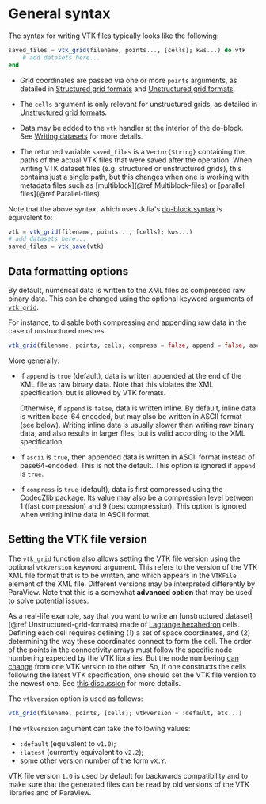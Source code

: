 # General syntax

The syntax for writing VTK files typically looks like the following:

```julia
saved_files = vtk_grid(filename, points..., [cells]; kws...) do vtk
    # add datasets here...
end
```

- Grid coordinates are passed via one or more `points` arguments, as detailed in [Structured grid formats](@ref) and [Unstructured grid formats](@ref).

- The `cells` argument is only relevant for unstructured grids, as detailed in [Unstructured grid formats](@ref).

- Data may be added to the `vtk` handler at the interior of the do-block.
  See [Writing datasets](@ref) for more details.

- The returned variable `saved_files` is a `Vector{String}` containing the paths of the actual VTK files that were saved after the operation.
  When writing VTK dataset files (e.g. structured or unstructured grids), this contains just a single path, but this changes when one is working with metadata files such as [multiblock](@ref Multiblock-files) or [parallel files](@ref Parallel-files).

Note that the above syntax, which uses Julia's
[do-block syntax](https://docs.julialang.org/en/v1/manual/functions/#Do-Block-Syntax-for-Function-Arguments)
is equivalent to:

```julia
vtk = vtk_grid(filename, points..., [cells]; kws...)
# add datasets here...
saved_files = vtk_save(vtk)
```

## Data formatting options

By default, numerical data is written to the XML files as compressed raw binary
data.
This can be changed using the optional keyword arguments of [`vtk_grid`](@ref).

For instance, to disable both compressing and appending raw data in the case of
unstructured meshes:

``` julia
vtk_grid(filename, points, cells; compress = false, append = false, ascii = false)
```

More generally:

- If `append` is `true` (default), data is written appended at the end of the
  XML file as raw binary data.
  Note that this violates the XML specification, but is allowed by VTK formats.

  Otherwise, if `append` is `false`, data is written inline.
  By default, inline data is written base-64 encoded, but may also be written
  in ASCII format (see below).
  Writing inline data is usually slower than writing raw binary data, and also
  results in larger files, but is valid according to the XML specification.

- If `ascii` is `true`, then appended data is written in ASCII format instead
  of base64-encoded.
  This is not the default.
  This option is ignored if `append` is `true`.

- If `compress` is `true` (default), data is first compressed using the [CodecZlib](https://github.com/JuliaIO/CodecZlib.jl) package.
  Its value may also be a compression level between 1 (fast compression)
  and 9 (best compression).
  This option is ignored when writing inline data in ASCII format.

## Setting the VTK file version

The `vtk_grid` function also allows setting the VTK file version using the optional `vtkversion` keyword argument.
This refers to the version of the VTK XML file format that is to be written, and which appears in the `VTKFile` element of the XML file.
Different versions may be interpreted differently by ParaView.
Note that this is a somewhat **advanced option** that may be used to solve
potential issues.

As a real-life example, say that you want to write an [unstructured
dataset](@ref Unstructured-grid-formats) made of [Lagrange hexahedron](https://www.kitware.com/modeling-arbitrary-order-lagrange-finite-elements-in-the-visualization-toolkit/) cells.
Defining each cell requires defining (1) a set of space coordinates, and (2)
determining the way these coordinates connect to form the cell.
The order of the points in the connectivity arrays must follow the specific
node numbering expected by the VTK libraries.
But the node numbering [can change](https://gitlab.kitware.com/vtk/vtk/-/blob/master/Documentation/release/9.1.md#data) from one VTK version to the other.
So, if one constructs the cells following the latest VTK specification, one
should set the VTK file version to the newest one.
See [this discussion](https://discourse.julialang.org/t/writevtk-node-numbering-for-27-node-lagrange-hexahedron/93698) for more details.

The `vtkversion` option is used as follows:

```julia
vtk_grid(filename, points, [cells]; vtkversion = :default, etc...)
```

The `vtkversion` argument can take the following values:

- `:default` (equivalent to `v1.0`);
- `:latest` (currently equivalent to `v2.2`);
- some other version number of the form `vX.Y`.

VTK file version `1.0` is used by default for backwards compatibility and to
make sure that the generated files can be read by old versions of the VTK
libraries and of ParaView.

